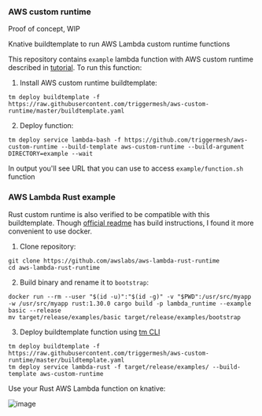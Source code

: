 ### AWS custom runtime

Proof of concept, WIP

Knative buildtemplate to run AWS Lambda custom runtime functions 

This repository contains `example` lambda function with AWS custom runtime described in [tutorial](https://docs.aws.amazon.com/lambda/latest/dg/runtimes-walkthrough.html). To run this function:

1. Install AWS custom runtime buildtemplate:
```
tm deploy buildtemplate -f https://raw.githubusercontent.com/triggermesh/aws-custom-runtime/master/buildtemplate.yaml
```

2. Deploy function:
```
tm deploy service lambda-bash -f https://github.com/triggermesh/aws-custom-runtime --build-template aws-custom-runtime --build-argument DIRECTORY=example --wait
```

In output you'll see URL that you can use to access `example/function.sh` function


### AWS Lambda Rust example

Rust custom runtime is also verified to be compatible with this buildtemplate. Though [official readme](https://github.com/awslabs/aws-lambda-rust-runtime) has build instructions, I found it more convenient to use docker.

1. Clone repository:
```
git clone https://github.com/awslabs/aws-lambda-rust-runtime
cd aws-lambda-rust-runtime
```

2. Build binary and rename it to `bootstrap`:
```
docker run --rm --user "$(id -u)":"$(id -g)" -v "$PWD":/usr/src/myapp -w /usr/src/myapp rust:1.30.0 cargo build -p lambda_runtime --example basic --release
mv target/release/examples/basic target/release/examples/bootstrap
```

3. Deploy buildtemplate function using [tm CLI](https://github.com/triggermesh/tm)
```
tm deploy buildtemplate -f https://raw.githubusercontent.com/triggermesh/aws-custom-runtime/master/buildtemplate.yaml
tm deploy service lambda-rust -f target/release/examples/ --build-template aws-custom-runtime
```

Use your Rust AWS Lambda function on knative:

![image](https://user-images.githubusercontent.com/13515865/49390178-66455980-f752-11e8-83c1-ac6f463012aa.png)
